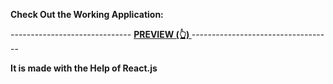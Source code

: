 **Check Out the Working Application:**

------------------------------ **[ PREVIEW (👆) ](https://keeperfrontend2.onrender.com/)**----------------------------------- 

**It is made with the Help of React.js**
